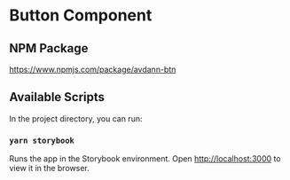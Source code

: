 # Button Component

## NPM Package
https://www.npmjs.com/package/avdann-btn

## Available Scripts

In the project directory, you can run:

### `yarn storybook`

Runs the app in the Storybook environment.
Open [http://localhost:3000](http://localhost:6006) to view it in the browser.
